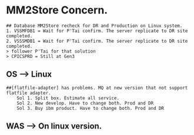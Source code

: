 # MM2Store Concern.
    ## Database MM2Store recheck for DR and Production on Linux system.
    1. VSSMFDB1 = Wait for P'Tai confirm. The server replicate to DR site completed.
    2. VSSSMDB1 = Wait for P'Tai confirm. The server replicate to DR site completed.
    > follower P'Tai for that solution
    > CPICSPRD = Still at Gen3

## OS --> Linux
    ##[flatfile-adapter] has problems. MQ at new version that not support flatfile adapter.
        Sol 1. Split box. Estimate all service.
        Sol 2. New develop. Have to change both. Prod and DR
        Sol 3. Buy ibm product. Have to change both. Prod and DR

<!-- Application -->
## WAS --> On linux version.


